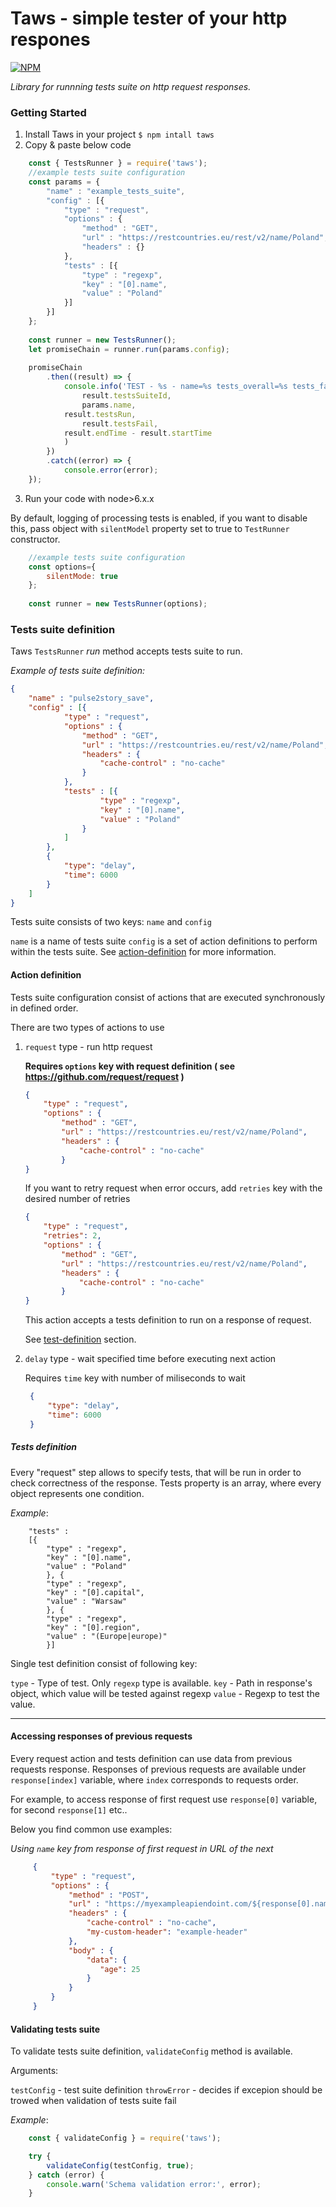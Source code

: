 # Taws - simple tester of your http respones

[![NPM](https://nodei.co/npm/taws.png)](https://nodei.co/npm/taws/)

*Library for runnning tests suite on http request responses.*


### Getting Started


1. Install Taws in your project
   `$ npm intall taws`
2. Copy & paste below code
```js
    const { TestsRunner } = require('taws');
    //example tests suite configuration
    const params = {
        "name" : "example_tests_suite",
        "config" : [{
            "type" : "request",
            "options" : {
                "method" : "GET",
                "url" : "https://restcountries.eu/rest/v2/name/Poland",
                "headers" : {}
            },
            "tests" : [{
                "type" : "regexp",
                "key" : "[0].name",
                "value" : "Poland"
            }]
        }]
    };
    
    const runner = new TestsRunner();
    let promiseChain = runner.run(params.config);
    
    promiseChain
        .then((result) => {
            console.info('TEST - %s - name=%s tests_overall=%s tests_failed=%s duration=%s ms',
                result.testsSuiteId,
                params.name,
            result.testsRun,
                result.testsFail,
            result.endTime - result.startTime
            )
        })
        .catch((error) => {
            console.error(error);
    });
```

3. Run your code with node>6.x.x

By default, logging of processing tests is enabled, if you want to disable this,
pass object with `silentModel` property set to true  to `TestRunner` constructor.

```js
    //example tests suite configuration
    const options={
        silentMode: true
    };
    
    const runner = new TestsRunner(options);
```


### Tests suite definition

Taws `TestsRunner` *run* method accepts tests suite to run. 

*Example of tests suite definition:*
 
```json
{
    "name" : "pulse2story_save",
    "config" : [{
            "type" : "request",
            "options" : {
                "method" : "GET",
                "url" : "https://restcountries.eu/rest/v2/name/Poland",
                "headers" : {
                    "cache-control" : "no-cache"
                }
            },
            "tests" : [{
                    "type" : "regexp",
                    "key" : "[0].name",
                    "value" : "Poland"
                }
            ]
        },
        {
            "type": "delay",
            "time": 6000
        }
    ]
}
```
Tests suite consists of two keys: `name` and `config`

`name` is a name of tests suite
`config` is a set of action definitions to perform within the tests suite. See [action-definition](#action-definition) for more information.

#### Action definition

Tests suite configuration consist of actions that are executed synchronously in defined order.
 
 There are two types of actions to use
1. `request` type - run http request
    
    __Requires `options` key with request definition ( see https://github.com/request/request )__
    
    ```json
    {
        "type" : "request",
        "options" : {
            "method" : "GET",
            "url" : "https://restcountries.eu/rest/v2/name/Poland",
            "headers" : {
                "cache-control" : "no-cache"
            }
    }
    ```
    
    If you want to retry request when error occurs, add `retries` key with the desired number of retries
    
    ```json
    {
        "type" : "request",
        "retries": 2,
        "options" : {
            "method" : "GET",
            "url" : "https://restcountries.eu/rest/v2/name/Poland",
            "headers" : {
                "cache-control" : "no-cache"
            }
    }
    ```
    
    This action accepts a tests definition to run on a response of request.
    
    See [test-definition](#test-definition) section. 
    
2. `delay` type - wait specified time before executing next action
    
    Requires `time` key with number of miliseconds to wait
    
    ```json
     {
         "type": "delay",
         "time": 6000
     }
    ```
    
##### Tests definition
    
Every "request" step allows to specify tests, that will be run in order to check correctness of the response. Tests property is an array, where every object represents one condition.

*Example*:
```
    "tests" : 
    [{
        "type" : "regexp",
        "key" : "[0].name",
        "value" : "Poland"
        }, {
        "type" : "regexp",
        "key" : "[0].capital",
        "value" : "Warsaw"
        }, {
        "type" : "regexp",
        "key" : "[0].region",
        "value" : "(Europe|europe)"
        }]
```
    
Single test definition consist of following key:
    
`type` - Type of test. Only `regexp` type is available.
`key` - Path in response's object, which value will be tested against regexp
`value` -  Regexp to test the value.

---

#### Accessing responses of previous requests

Every request action and tests definition can use data from previous requests response.
Responses of previous requests are available under `response[index]` variable, where `index`
corresponds to requests order. 

For example, to access response of first request use `response[0]` variable, for second `response[1]` etc..

Below you find common use examples:

*Using `name` key from response of first request in URL of the next*
```json
     {
         "type" : "request",
         "options" : {
             "method" : "POST",
             "url" : "https://myexampleapiendoint.com/${response[0].name}",
             "headers" : {
                 "cache-control" : "no-cache",
                 "my-custom-header": "example-header"
             },
             "body" : {
                 "data": {
                    "age": 25
                 }
             }
         }
     }
```
#### Validating tests suite

To validate tests suite definition, `validateConfig` method is available.

Arguments:

`testConfig` - test suite definition
`throwError` - decides if excepion should be trowed when validation of tests suite fail

*Example*:
```js
    const { validateConfig } = require('taws');

    try {
        validateConfig(testConfig, true);
    } catch (error) {
        console.warn('Schema validation error:', error);
    }
```
